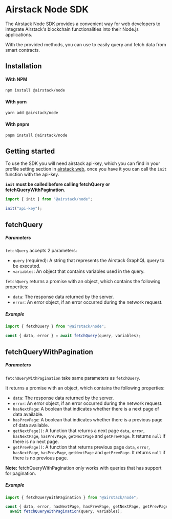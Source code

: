 # Airstack Node SDK

The Airstack Node SDK provides a convenient way for web developers to integrate Airstack's blockchain functionalities into their Node.js applications.

With the provided methods, you can use to easily query and fetch data from smart contracts.

## Installation

#### With NPM

```sh
npm install @airstack/node
```

#### With yarn

```sh
yarn add @airstack/node
```

#### With pnpm

```sh
pnpm install @airstack/node
```

## Getting started

To use the SDK you will need airstack api-key, which you can find in your profile setting section in [airstack web](https://app.airstack.xyz), once you have it you can call the `init` function with the api-key.

**`init` must be called before calling fetchQuery or  fetchQueryWithPagination**.

```typescript
import { init } from "@airstack/node";

init("api-key");
```

## fetchQuery

##### Parameters
`fetchQuery` accepts 2 parameters:
- `query` (required): A string that represents the Airstack GraphQL query to be executed.
- `variables`: An object that contains variables used in the query.

`fetchQuery` returns a promise with an object, which contains the following properties:

- `data`: The response data returned by the server.
- `error`: An error object, if an error occurred during the network request.

##### Example

```typescript
import { fetchQuery } from "@airstack/node";

const { data, error } = await fetchQuery(query, variables);
```

## fetchQueryWithPagination

##### Parameters
`fetchQueryWithPagination` take same parameters as `fetchQuery`.

It returns a promise with an object, which contains the following properties:

- `data`: The response data returned by the server.
- `error`: An error object, if an error occurred during the network request.
- `hasNextPage`: A boolean that indicates whether there is a next page of data available.
- `hasPrevPage`: A boolean that indicates whether there is a previous page of data available.
- `getNextPage()`: A function that returns a next page `data`, `error`, `hasNextPage`, `hasPrevPage`, `getNextPage` and `getPrevPage`. It returns `null` if there is no next page.
- `getPrevPage()`: A function that returns previous page `data`, `error`, `hasNextPage`, `hasPrevPage`, `getNextPage` and `getPrevPage`. It returns `null` if there is no previous page.
  
**Note:** fetchQueryWithPagination only works with queries that has support for pagination.

##### Example

```typescript
import { fetchQueryWithPagination } from "@airstack/node";

const { data, error, hasNextPage, hasPrevPage, getNextPage, getPrevPage } =
  await fetchQueryWithPagination(query, variables);
```
